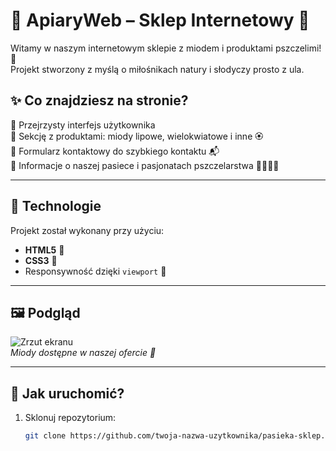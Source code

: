 # 🍯 ApiaryWeb – Sklep Internetowy 🐝

Witamy w naszym internetowym sklepie z miodem i produktami pszczelimi! 🌼  
Projekt stworzony z myślą o miłośnikach natury i słodyczy prosto z ula.  

## ✨ Co znajdziesz na stronie?

🔸 Przejrzysty interfejs użytkownika  
🔸 Sekcję z produktami: miody lipowe, wielokwiatowe i inne 🏵️  
🔸 Formularz kontaktowy do szybkiego kontaktu 📬  
🔸 Informacje o naszej pasiece i pasjonatach pszczelarstwa 👨‍🌾👨‍🌾  

---

## 🔧 Technologie

Projekt został wykonany przy użyciu:

- **HTML5** 🧱  
- **CSS3** 🎨  
- Responsywność dzięki `viewport` 📱  

---

## 🖼️ Podgląd

![Zrzut ekranu](screnshot.png)  
*Miody dostępne w naszej ofercie 🍯*

---

## 🚀 Jak uruchomić?

1. Sklonuj repozytorium:
   ```bash
   git clone https://github.com/twoja-nazwa-uzytkownika/pasieka-sklep.git
